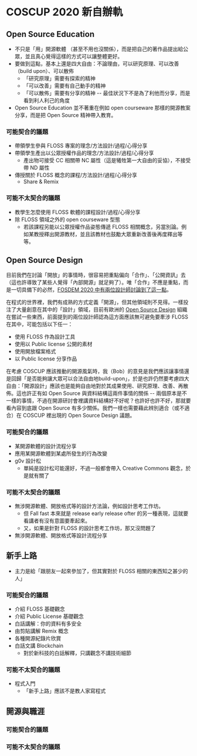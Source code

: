 # COSCUP 2020 新自辦軌

## Open Source Education

* 不只是「用」開源軟體 （甚至不用也沒關係），而是把自己的著作品提出給公眾，並且真心覺得這樣的方式可以讓整體更好。
* 要做到這點，基本上還是四大自由：不論理由，可以研究原理、可以改善 （build upon）、可以散佈
    * 「研究原理」需要有探索的精神
    * 「可以改善」需要有自己動手的精神
    * 「可以散佈」需要有分享的精神 -- 最佳狀況下不是為了利他而分享，而是看到利人利己的角度
* Open Source Education 並不著重在例如 open courseware 那樣的開源教案分享，而是把 Open Source 精神帶入教育。


### 可能契合的議題

* 帶領學生參與 FLOSS 專案的理念/方法設計/過程/心得分享
* 帶領學生產出以公眾授權作品的理念/方法設計/過程/心得分享
    * 產出物可接受 CC 相關帶 NC 屬性（這是犧牲第一大自由的妥協），不接受帶 ND 屬性
* 傳授關於 FLOSS 概念的課程/方法設計/過程/心得分享
    * Share & Remix

### 可能不太契合的議題

* 教學生怎麼使用 FLOSS 軟體的課程設計/過程/心得分享
* 除 FLOSS 領域之外的 open courseware 型態
    * 若該課程另能以公眾授權作品姿態傳遞 FLOSS 相關概念，另當別論。例如某教授釋出開源教材，並且該教材也鼓勵大眾重新改善後再度釋出等等。

## Open Source Design

目前我們在討論「開放」的事情時，很容易把重點偏向「合作」、「公開資訊」去（這也許導致了某些人覺得「內部開源」就足夠了）。唯「合作」不應是重點，而是一切具備下的必然，[FOSDEM 2020 中有兩位設計師討論到了這一點](https://fosdem.org/2020/schedule/event/what_are_we_talking_about_when_we_say_open_design/)。

在程式的世界裡，我們有成熟的方式定義「開源」，但其他領域則不見得。一樣投注了大量創意在其中的「設計」領域，目前有歐洲的 [Open Source Design](https://opensourcedesign.net/) 組織在嘗試一些東西，前面提到的兩位設計師認為這方面應該無可避免要牽涉 FLOSS 在其中，可能包括以下任一：

* 使用 FLOSS 作為設計工具
* 使用以 Public license 公開的素材
* 使用開放檔案格式
* 以 Public license 分享作品

在考慮 COSCUP 應該推動的開源風氣時，我（Bob）的意見是我們應該讓事情還是回歸「是否能夠讓大眾可以合法自由地build-upon」，於是也許仍然要考慮四大自由：「開源設計」應該也是能夠自由地對於其成果使用、研究原理、改善、再散佈。這也許正有如 Open Source 與資料結構這兩件事情的關係 -- 兩個原本是不一樣的事情，不過在開源研討會裡講資料結構好不好呢？也許好也許不好，那就要看內容到底跟 Open Source 有多少關係。我們一樣也需要藉此辨別適合（或不適合）在 COSCUP 裡出現的 Open Source Design 議題。


### 可能契合的議題

* 某開源軟體的設計流程分享
* 應用某開源軟體到某處所發生的行為改變
* g0v 設計松
    * 單純是設計松可能還好，不過一般都會帶入 Creative Commons 觀念，於是就有關了

### 可能不太契合的議題

* 無涉開源軟體、開放格式等的設計方法論，例如設計思考工作坊。
    * 但 Fall fast 本來就是 release early release ofter 的另一種表現，這就要看講者有沒有意圖要牽起來。
    * 又，如果是針對 FLOSS 的設計思考工作坊，那又沒問題了
* 無涉開源軟體、開放格式等設計流程分享


## 新手上路

* 主力是給「跟朋友一起來參加了，但其實對於 FLOSS 相關的東西知之甚少的人」

### 可能契合的議題

* 介紹 FLOSS 基礎觀念
* 介紹 Public License 基礎觀念
* 白話講解：你的資料有多安全
* 由剪貼講解 Remix 概念
* 各種開源紀錄片欣賞
* 白話文講 Blockchain
    * 對於新科技的白話解釋，只講觀念不講技術細節

### 可能不太契合的議題

* 程式入門
    * 「新手上路」應該不是教人家寫程式

## 開源與職涯

### 可能契合的議題

### 可能不太契合的議題
